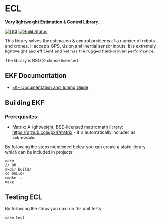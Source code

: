 # ECL

**Very lightweight Estimation & Control Library.**

[![DOI](https://zenodo.org/badge/22634/PX4/ecl.svg)](https://zenodo.org/badge/latestdoi/22634/PX4/ecl) [![Build Status](http://ci.px4.io:8080/buildStatus/icon?job=PX4/ecl/master)](http://ci.px4.io:8080/blue/organizations/jenkins/PX4%2Fecl/activity)

This library solves the estimation & control problems of a number of robots and drones. It accepts GPS, vision and inertial sensor inputs. It is extremely lightweight and efficient and yet has the rugged field-proven performance.

The library is BSD 3-clause licensed.

## EKF Documentation

  * [EKF Documentation and Tuning Guide](https://docs.px4.io/master/en/advanced_config/tuning_the_ecl_ekf.html)

## Building EKF

### Prerequisites:

  * Matrix: A lightweight, BSD-licensed matrix math library: https://github.com/px4/matrix - it is automatically included as submodule.


By following the steps mentioned below you can create a static library which can be included in projects:

```
make
// OR
mkdir build/
cd build/
cmake ..
make
```

## Testing ECL
By following the steps you can run the unit tests

```
make test
```
